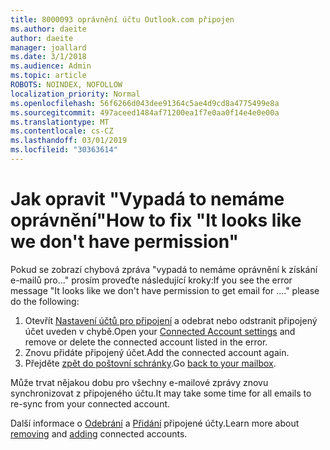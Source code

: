 ```yaml
---
title: 8000093 oprávnění účtu Outlook.com připojen
ms.author: daeite
author: daeite
manager: joallard
ms.date: 3/1/2018
ms.audience: Admin
ms.topic: article
ROBOTS: NOINDEX, NOFOLLOW
localization_priority: Normal
ms.openlocfilehash: 56f6266d043dee91364c5ae4d9cd8a4775499e8a
ms.sourcegitcommit: 497aceed1484af71200ea1f7e0aa0f14e4e0e00a
ms.translationtype: MT
ms.contentlocale: cs-CZ
ms.lasthandoff: 03/01/2019
ms.locfileid: "30363614"
---
```

# <a name="how-to-fix-it-looks-like-we-dont-have-permission"></a><span data-ttu-id="a3049-102">Jak opravit "Vypadá to nemáme oprávnění"</span><span class="sxs-lookup"><span data-stu-id="a3049-102">How to fix "It looks like we don't have permission"</span></span>

<span data-ttu-id="a3049-103">Pokud se zobrazí chybová zpráva "vypadá to nemáme oprávnění k získání e-mailů pro..." prosím proveďte následující kroky:</span><span class="sxs-lookup"><span data-stu-id="a3049-103">If you see the error message "It looks like we don't have permission to get email for ...." please do the following:</span></span>

1. <span data-ttu-id="a3049-104">Otevřít [Nastavení účtů pro připojení](https://outlook.live.com/mail/options/mail/accounts) a odebrat nebo odstranit připojený účet uveden v chybě.</span><span class="sxs-lookup"><span data-stu-id="a3049-104">Open your [Connected Account settings](https://outlook.live.com/mail/options/mail/accounts) and remove or delete the connected account listed in the error.</span></span> 
2. <span data-ttu-id="a3049-105">Znovu přidáte připojený účet.</span><span class="sxs-lookup"><span data-stu-id="a3049-105">Add the connected account again.</span></span>
3. <span data-ttu-id="a3049-106">Přejděte [zpět do poštovní schránky](https://outlook.live.com/mail/inbox).</span><span class="sxs-lookup"><span data-stu-id="a3049-106">Go [back to your mailbox](https://outlook.live.com/mail/inbox).</span></span>

<span data-ttu-id="a3049-107">Může trvat nějakou dobu pro všechny e-mailové zprávy znovu synchronizovat z připojeného účtu.</span><span class="sxs-lookup"><span data-stu-id="a3049-107">It may take some time for all emails to re-sync from your connected account.</span></span>

<span data-ttu-id="a3049-108">Další informace o [Odebrání](https://support.office.com/article/0b9a6b95-ff1b-46c1-bf60-d6b3b82c5ac8) a [Přidání](https://support.office.com/article/c5224df4-5885-4e79-91ba-523aa743f0ba) připojené účty.</span><span class="sxs-lookup"><span data-stu-id="a3049-108">Learn more about [removing](https://support.office.com/article/0b9a6b95-ff1b-46c1-bf60-d6b3b82c5ac8) and [adding](https://support.office.com/article/c5224df4-5885-4e79-91ba-523aa743f0ba) connected accounts.</span></span>